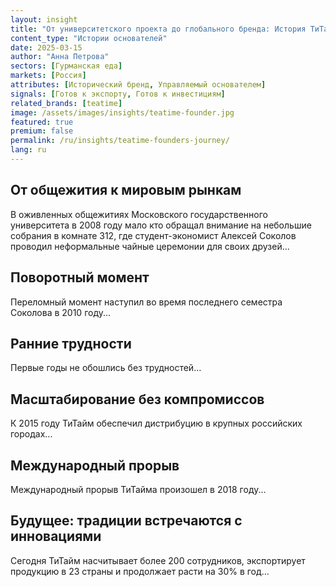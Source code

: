 ```yaml
---
layout: insight
title: "От университетского проекта до глобального бренда: История ТиТайм"
content_type: "Истории основателей"
date: 2025-03-15
author: "Анна Петрова"
sectors: [Гурманская еда]
markets: [Россия]
attributes: [Исторический бренд, Управляемый основателем]
signals: [Готов к экспорту, Готов к инвестициям]
related_brands: [teatime]
image: /assets/images/insights/teatime-founder.jpg
featured: true
premium: false
permalink: /ru/insights/teatime-founders-journey/
lang: ru
---
```


## От общежития к мировым рынкам

В оживленных общежитиях Московского государственного университета в 2008 году мало кто обращал внимание на небольшие собрания в комнате 312, где студент-экономист Алексей Соколов проводил неформальные чайные церемонии для своих друзей...

## Поворотный момент

Переломный момент наступил во время последнего семестра Соколова в 2010 году...

## Ранние трудности

Первые годы не обошлись без трудностей...

## Масштабирование без компромиссов

К 2015 году ТиТайм обеспечил дистрибуцию в крупных российских городах...

## Международный прорыв

Международный прорыв ТиТайма произошел в 2018 году...

## Будущее: традиции встречаются с инновациями

Сегодня ТиТайм насчитывает более 200 сотрудников, экспортирует продукцию в 23 страны и продолжает расти на 30% в год...